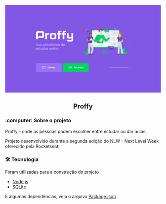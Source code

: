 ![](https://github.com/roseliaguiar/next-level-week-2/blob/master/screenshots/tela.png)

<h2 align="center">
  Proffy
</h2>

<h3> :computer: Sobre o projeto </h3>

<p>Proffy - onde as pessoas podem escolher entre estudar ou dar aulas.</p>
<p>Projeto desenvolvido durante a segunda edição do NLW - Next Level Week oferecido pela Rocketseat.</p>
  
<h3> 🛠 Tecnologia </h3>
  Foram utilizadas para a construção do projeto
  
  - [Node.js](https://nodejs.org/en/)
  - [SQLite](https://github.com/mapbox/node-sqlite3)
  
  <p>E algumas dependências, veja o arquivo <a href="https://github.com/roseliaguiar/next-level-week-2/blob/master/package.json">Package.json</a> </p> 
